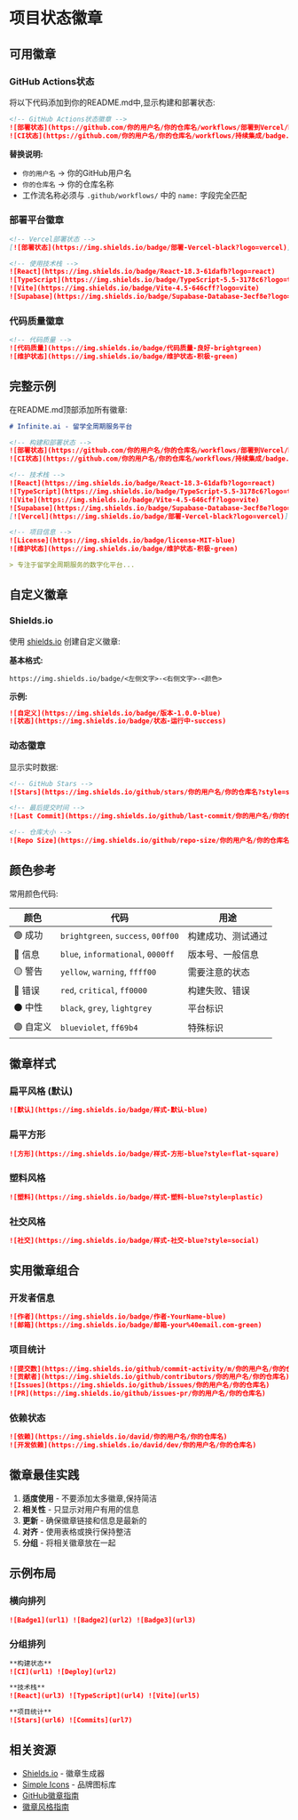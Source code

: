 # 项目状态徽章

## 可用徽章

### GitHub Actions状态

将以下代码添加到你的README.md中,显示构建和部署状态:

```markdown
<!-- GitHub Actions状态徽章 -->
![部署状态](https://github.com/你的用户名/你的仓库名/workflows/部署到Vercel/badge.svg)
![CI状态](https://github.com/你的用户名/你的仓库名/workflows/持续集成/badge.svg)
```

**替换说明:**
- `你的用户名` → 你的GitHub用户名
- `你的仓库名` → 你的仓库名称
- 工作流名称必须与 `.github/workflows/` 中的 `name:` 字段完全匹配

### 部署平台徽章

```markdown
<!-- Vercel部署状态 -->
[![部署状态](https://img.shields.io/badge/部署-Vercel-black?logo=vercel)](https://vercel.com)

<!-- 使用技术栈 -->
![React](https://img.shields.io/badge/React-18.3-61dafb?logo=react)
![TypeScript](https://img.shields.io/badge/TypeScript-5.5-3178c6?logo=typescript)
![Vite](https://img.shields.io/badge/Vite-4.5-646cff?logo=vite)
![Supabase](https://img.shields.io/badge/Supabase-Database-3ecf8e?logo=supabase)
```

### 代码质量徽章

```markdown
<!-- 代码质量 -->
![代码质量](https://img.shields.io/badge/代码质量-良好-brightgreen)
![维护状态](https://img.shields.io/badge/维护状态-积极-green)
```

## 完整示例

在README.md顶部添加所有徽章:

```markdown
# Infinite.ai - 留学全周期服务平台

<!-- 构建和部署状态 -->
![部署状态](https://github.com/你的用户名/你的仓库名/workflows/部署到Vercel/badge.svg)
![CI状态](https://github.com/你的用户名/你的仓库名/workflows/持续集成/badge.svg)

<!-- 技术栈 -->
![React](https://img.shields.io/badge/React-18.3-61dafb?logo=react)
![TypeScript](https://img.shields.io/badge/TypeScript-5.5-3178c6?logo=typescript)
![Vite](https://img.shields.io/badge/Vite-4.5-646cff?logo=vite)
![Supabase](https://img.shields.io/badge/Supabase-Database-3ecf8e?logo=supabase)
[![Vercel](https://img.shields.io/badge/部署-Vercel-black?logo=vercel)](https://vercel.com)

<!-- 项目信息 -->
![License](https://img.shields.io/badge/license-MIT-blue)
![维护状态](https://img.shields.io/badge/维护状态-积极-green)

> 专注于留学全周期服务的数字化平台...
```

## 自定义徽章

### Shields.io

使用 [shields.io](https://shields.io) 创建自定义徽章:

**基本格式:**
```
https://img.shields.io/badge/<左侧文字>-<右侧文字>-<颜色>
```

**示例:**
```markdown
![自定义](https://img.shields.io/badge/版本-1.0.0-blue)
![状态](https://img.shields.io/badge/状态-运行中-success)
```

### 动态徽章

显示实时数据:

```markdown
<!-- GitHub Stars -->
![Stars](https://img.shields.io/github/stars/你的用户名/你的仓库名?style=social)

<!-- 最后提交时间 -->
![Last Commit](https://img.shields.io/github/last-commit/你的用户名/你的仓库名)

<!-- 仓库大小 -->
![Repo Size](https://img.shields.io/github/repo-size/你的用户名/你的仓库名)
```

## 颜色参考

常用颜色代码:

| 颜色 | 代码 | 用途 |
|------|------|------|
| 🟢 成功 | `brightgreen`, `success`, `00ff00` | 构建成功、测试通过 |
| 🔵 信息 | `blue`, `informational`, `0000ff` | 版本号、一般信息 |
| 🟡 警告 | `yellow`, `warning`, `ffff00` | 需要注意的状态 |
| 🔴 错误 | `red`, `critical`, `ff0000` | 构建失败、错误 |
| ⚫ 中性 | `black`, `grey`, `lightgrey` | 平台标识 |
| 🟣 自定义 | `blueviolet`, `ff69b4` | 特殊标识 |

## 徽章样式

### 扁平风格 (默认)

```markdown
![默认](https://img.shields.io/badge/样式-默认-blue)
```

### 扁平方形

```markdown
![方形](https://img.shields.io/badge/样式-方形-blue?style=flat-square)
```

### 塑料风格

```markdown
![塑料](https://img.shields.io/badge/样式-塑料-blue?style=plastic)
```

### 社交风格

```markdown
![社交](https://img.shields.io/badge/样式-社交-blue?style=social)
```

## 实用徽章组合

### 开发者信息

```markdown
![作者](https://img.shields.io/badge/作者-YourName-blue)
![邮箱](https://img.shields.io/badge/邮箱-your%40email.com-green)
```

### 项目统计

```markdown
![提交数](https://img.shields.io/github/commit-activity/m/你的用户名/你的仓库名)
![贡献者](https://img.shields.io/github/contributors/你的用户名/你的仓库名)
![Issues](https://img.shields.io/github/issues/你的用户名/你的仓库名)
![PR](https://img.shields.io/github/issues-pr/你的用户名/你的仓库名)
```

### 依赖状态

```markdown
![依赖](https://img.shields.io/david/你的用户名/你的仓库名)
![开发依赖](https://img.shields.io/david/dev/你的用户名/你的仓库名)
```

## 徽章最佳实践

1. **适度使用** - 不要添加太多徽章,保持简洁
2. **相关性** - 只显示对用户有用的信息
3. **更新** - 确保徽章链接和信息是最新的
4. **对齐** - 使用表格或换行保持整洁
5. **分组** - 将相关徽章放在一起

## 示例布局

### 横向排列

```markdown
![Badge1](url1) ![Badge2](url2) ![Badge3](url3)
```

### 分组排列

```markdown
**构建状态**  
![CI](url1) ![Deploy](url2)

**技术栈**  
![React](url3) ![TypeScript](url4) ![Vite](url5)

**项目统计**  
![Stars](url6) ![Commits](url7)
```

## 相关资源

- [Shields.io](https://shields.io) - 徽章生成器
- [Simple Icons](https://simpleicons.org) - 品牌图标库
- [GitHub徽章指南](https://docs.github.com/en/actions/monitoring-and-troubleshooting-workflows/adding-a-workflow-status-badge)
- [徽章风格指南](https://github.com/badges/shields/blob/master/spec/SPECIFICATION.md)

